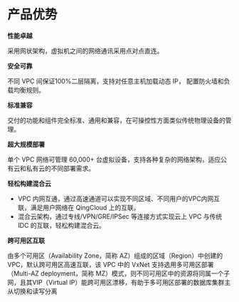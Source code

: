 ---
---

# 产品优势

**性能卓越**

采用网状架构，虚拟机之间的网络通讯采用点对点直连。

**安全可靠**

不同 VPC 间保证100%二层隔离，支持对任意主机加载动态 IP， 配置防火墙和负载均衡规则。

**标准兼容**

交付的功能和组件完全标准、通用和兼容，在可操控性方面类似传统物理设备的管理。

**超大规模部署**

单个 VPC 网络可管理 60,000+ 台虚拟设备，支持各种复杂的网络架构，适应公有云和私有云的不同部署需求。

**轻松构建混合云**

- VPC 内网互通，通过高速通道可以实现不同区域、不同用户的VPC内网互联，满足用户网络在 QingCloud 上的互联。
- 混合云架构，通过专线/VPN/GRE/IPSec 等连接方式实现云上 VPC 与传统 IDC 的互联，轻松构建混合云。

**跨可用区互联**

由多个可用区（Availability Zone，简称 AZ）组成的区域（Region）中创建的 VPC，默认跨可用区高速互联，该 VPC 中的 VxNet 支持选用多可用区部署（Multi-AZ deployment，简称 MZ）模式，则不同可用区中的资源将同属一个子网，且其VIP（Virtual IP）能跨可用区漂移，有助于多可用区部署的数据库集群主从切换和读写分离